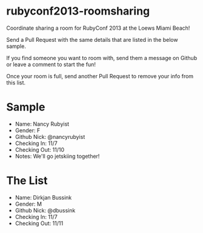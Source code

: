 rubyconf2013-roomsharing
========================

Coordinate sharing a room for RubyConf 2013 at the Loews Miami Beach!

Send a Pull Request with the same details that are listed in the below sample.

If you find someone you want to room with, send them a message on Github or leave a comment to start the fun!

Once your room is full, send another Pull Request to remove your info from this list.


Sample
======

* Name: Nancy Rubyist
* Gender: F
* Github Nick: @nancyrubyist
* Checking In: 11/7
* Checking Out: 11/10
* Notes: We'll go jetskiing together!


The List
========

* Name: Dirkjan Bussink
* Gender: M
* Github Nick: @dbussink
* Checking In: 11/7
* Checking Out: 11/11

